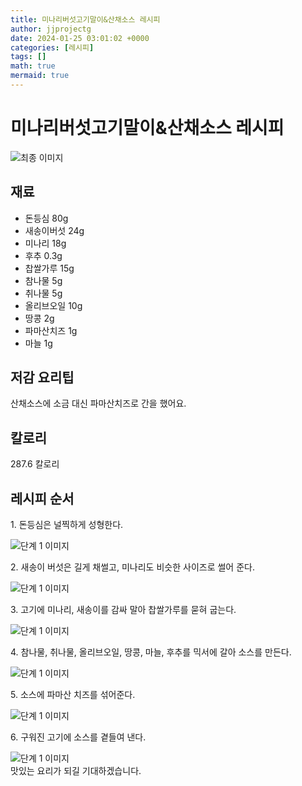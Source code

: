 ```yaml
---
title: 미나리버섯고기말이&산채소스 레시피
author: jjprojectg
date: 2024-01-25 03:01:02 +0000
categories: [레시피]
tags: []
math: true
mermaid: true
---
```

<meta name="og:type" content="website"/>
<meta charset="UTF-8"/>
<div class="header">
  <h1>미나리버섯고기말이&산채소스 레시피</h1>
</div>

<div class="container my-4">
  <div class="row">
    <div class="col-12 col-md-6">
      <div class="recipe-image">
        <img src="http://www.foodsafetykorea.go.kr/uploadimg/20200313/20200313010600_1584072360556.jpg" class="step-image" alt="최종 이미지"/>
      </div>
    </div>
    <div class="col-12 col-md-6">
      <div class="ingredients">
        <h2>재료</h2>
        <ul class="card">
          <li> 돈등심 80g </li>
          <li>  새송이버섯 24g </li>
          <li>  미나리 18g </li>
          <li>  후추 0.3g </li>
          <li>  찹쌀가루 15g </li>
          <li>  참나물 5g </li>
          <li>  취나물 5g </li>
          <li>  올리브오일 10g </li>
          <li>  땅콩 2g </li>
          <li>  파마산치즈 1g </li>
          <li>  마늘 1g </li>
</ul>
      </div>
    </div>
    <div class="col-12 col-md-6">
      <div class="ingredients">
        <h2>저감 요리팁</h2>
        <div class="card"> 
          <p>
            산채소스에 소금 대신 파마산치즈로 간을 했어요.
          </p>
        </div>
      </div>
      <div class="ingredients">
        <h2>칼로리</h2>
        <div class="card"> 
          <p>
            287.6 칼로리
          </p>
        </div>
      </div>
    </div>
  </div>

  <h2 class="my-4">레시피 순서</h2>
  <div class="card recipe-card">
    <div class="card-body recipe-step">
      <p class="card-text step-description">1. 돈등심은 널찍하게 성형한다.</p>
      <img src="http://www.foodsafetykorea.go.kr/uploadimg/20200313/20200313010624_1584072384126.JPG" alt="단계 1 이미지" class="step-image"/>
    </div>
  </div>
  <div class="card recipe-card">
    <div class="card-body recipe-step">
      <p class="card-text step-description">2. 새송이 버섯은 길게 채썰고, 미나리도 비슷한 사이즈로 썰어 준다.</p>
      <img src="http://www.foodsafetykorea.go.kr/uploadimg/20200313/20200313010641_1584072401819.JPG" alt="단계 1 이미지" class="step-image"/>
    </div>
  </div>
  <div class="card recipe-card">
    <div class="card-body recipe-step">
      <p class="card-text step-description">3. 고기에 미나리, 새송이를 감싸 말아 찹쌀가루를 묻혀 굽는다.</p>
      <img src="http://www.foodsafetykorea.go.kr/uploadimg/20200313/20200313010841_1584072521978.JPG" alt="단계 1 이미지" class="step-image"/>
    </div>
  </div>
  <div class="card recipe-card">
    <div class="card-body recipe-step">
      <p class="card-text step-description">4. 참나물, 취나물, 올리브오일, 땅콩, 마늘, 후추를 믹서에 갈아 소스를 만든다.</p>
      <img src="http://www.foodsafetykorea.go.kr/uploadimg/20200313/20200313010854_1584072534740.JPG" alt="단계 1 이미지" class="step-image"/>
    </div>
  </div>
  <div class="card recipe-card">
    <div class="card-body recipe-step">
      <p class="card-text step-description">5. 소스에 파마산 치즈를 섞어준다.</p>
      <img src="http://www.foodsafetykorea.go.kr/uploadimg/20200313/20200313010908_1584072548412.JPG" alt="단계 1 이미지" class="step-image"/>
    </div>
  </div>
  <div class="card recipe-card">
    <div class="card-body recipe-step">
      <p class="card-text step-description">6. 구워진 고기에 소스를 곁들여 낸다.</p>
      <img src="http://www.foodsafetykorea.go.kr/uploadimg/20200313/20200313010923_1584072563077.JPG" alt="단계 1 이미지" class="step-image"/>
    </div>
  </div>

</div>
맛있는 요리가 되길 기대하겠습니다.
